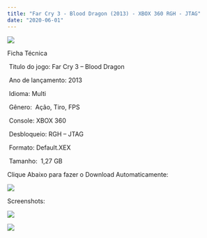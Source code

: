 ```yaml
---
title: "Far Cry 3 - Blood Dragon (2013) - XBOX 360 RGH - JTAG"
date: "2020-06-01"
---
```


![](https://1.bp.blogspot.com/-xfp4oy1WLd0/XtRnLcNpb8I/AAAAAAAAIcE/AcAHMllukn4kfWH3rsQVMQwF1OVOleBBwCK4BGAsYHg/Screenshot_1.png)

Ficha Técnica

 Titulo do jogo: Far Cry 3 – Blood Dragon

 Ano de lançamento: 2013

 Idioma: Multi 

 Gênero:  Ação, Tiro, FPS

 Console: XBOX 360

 Desbloqueio: RGH – JTAG

 Formato: Default.XEX

 Tamanho:  1,27 GB

Clique Abaixo para fazer o Download Automaticamente:

[![](https://1.bp.blogspot.com/-eNerQjlxWXg/Xsyoy1YwxPI/AAAAAAAAG8o/qs-0XGNQDR4jSn0uGinE3EzKZZ6GoZnEACPcBGAYYCw/s1600/LINK1.png)](https://zee.gl/4Xr97jkc)

Screenshots:

[![](https://1.bp.blogspot.com/-ltsjbsws5vU/XtRnK6nl5II/AAAAAAAAIcA/0ZZmX5p_MPknRW_-5vMncjWPYfGWR07pgCK4BGAsYHg/w400-h225/MV5BZTliMjVmYWMtMzUyZC00NGUyLWE1NWYtZjIzNzVjZDU5NTU4XkEyXkFqcGdeQXVyODU5ODY0ODc{df0b4067d4cf89da3ca8e6c7a68e90e99b01985f87ec33497998002e9f13b411}2540._V1_.jpg)](https://1.bp.blogspot.com/-ltsjbsws5vU/XtRnK6nl5II/AAAAAAAAIcA/0ZZmX5p_MPknRW_-5vMncjWPYfGWR07pgCK4BGAsYHg/MV5BZTliMjVmYWMtMzUyZC00NGUyLWE1NWYtZjIzNzVjZDU5NTU4XkEyXkFqcGdeQXVyODU5ODY0ODc{df0b4067d4cf89da3ca8e6c7a68e90e99b01985f87ec33497998002e9f13b411}2540._V1_.jpg)

[![](https://1.bp.blogspot.com/-kEwhHQQWTKo/XtRnKGihhBI/AAAAAAAAIb8/eMnoIPG1o8cyPZ-qpYINwWPqixIFOqBWACK4BGAsYHg/w400-h225/far-cry-3-blood-dragon-gameplay-1200x675.jpg)](https://1.bp.blogspot.com/-kEwhHQQWTKo/XtRnKGihhBI/AAAAAAAAIb8/eMnoIPG1o8cyPZ-qpYINwWPqixIFOqBWACK4BGAsYHg/far-cry-3-blood-dragon-gameplay-1200x675.jpg)
